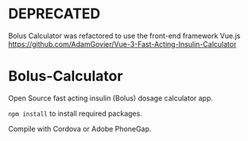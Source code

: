 # DEPRECATED
Bolus Calculator was refactored to use the front-end framework Vue.js 
https://github.com/AdamGovier/Vue-3-Fast-Acting-Insulin-Calculator

# Bolus-Calculator
Open Source fast acting insulin (Bolus) dosage calculator app.

```npm install``` to install required packages.

Compile with Cordova or Adobe PhoneGap.
